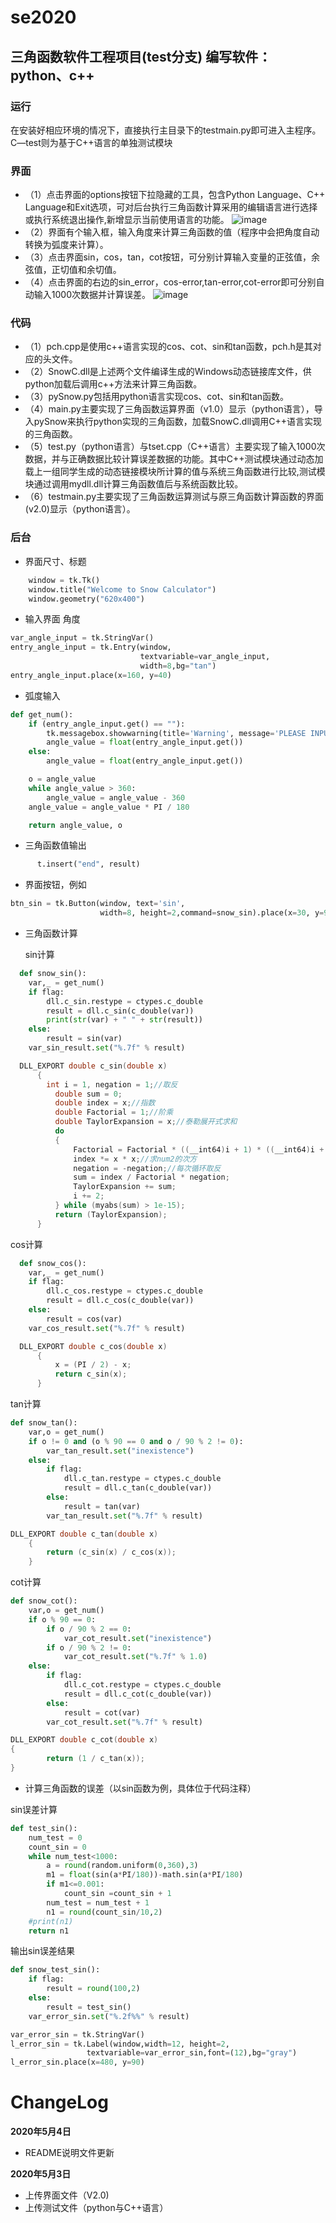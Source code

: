 # se2020
三角函数软件工程项目(test分支)
编写软件：python、c++
--

### 运行
在安装好相应环境的情况下，直接执行主目录下的testmain.py即可进入主程序。C—test则为基于C++语言的单独测试模块
### 界面
* （1）点击界面的options按钮下拉隐藏的工具，包含Python Language、C++ Language和Exit选项，可对后台执行三角函数计算采用的编辑语言进行选择或执行系统退出操作,新增显示当前使用语言的功能。
![image](math/tu3.png)
* （2）界面有个输入框，输入角度来计算三角函数的值（程序中会把角度自动转换为弧度来计算）。  
* （3）点击界面sin，cos，tan，cot按钮，可分别计算输入变量的正弦值，余弦值，正切值和余切值。
* （4）点击界面的右边的sin_error，cos-error,tan-error,cot-error即可分别自动输入1000次数据并计算误差。
![image](math/tu4.png)




### 代码
* （1）pch.cpp是使用c++语言实现的cos、cot、sin和tan函数，pch.h是其对应的头文件。
* （2）SnowC.dll是上述两个文件编译生成的Windows动态链接库文件，供python加载后调用c++方法来计算三角函数。
* （3）pySnow.py包括用python语言实现cos、cot、sin和tan函数。
* （4）main.py主要实现了三角函数运算界面（v1.0）显示（python语言），导入pySnow来执行python实现的三角函数，加载SnowC.dll调用C++语言实现的三角函数。
* （5）test.py（python语言）与tset.cpp（C++语言）主要实现了输入1000次数据，并与正确数据比较计算误差数据的功能。其中C++测试模块通过动态加载上一组同学生成的动态链接模块所计算的值与系统三角函数进行比较,测试模块通过调用mydll.dll计算三角函数值后与系统函数比较。
* （6）testmain.py主要实现了三角函数运算测试与原三角函数计算函数的界面(v2.0)显示（python语言）。
### 后台
* 界面尺寸、标题
```python
    window = tk.Tk()
    window.title("Welcome to Snow Calculator")
    window.geometry("620x400")
```
    
         
* 输入界面 角度
```python
var_angle_input = tk.StringVar()
entry_angle_input = tk.Entry(window,
                             textvariable=var_angle_input,
                             width=8,bg="tan")
entry_angle_input.place(x=160, y=40)
```
* 弧度输入
```python
def get_num():
    if (entry_angle_input.get() == ""):
        tk.messagebox.showwarning(title='Warning', message='PLEASE INPUT A NUMBER！')
        angle_value = float(entry_angle_input.get())
    else:
        angle_value = float(entry_angle_input.get())

    o = angle_value
    while angle_value > 360:
    	angle_value = angle_value - 360
    angle_value = angle_value * PI / 180

    return angle_value, o
```
* 三角函数值输出
```python
      t.insert("end", result)
```
         
* 界面按钮，例如
```python
btn_sin = tk.Button(window, text='sin',
                    width=8, height=2,command=snow_sin).place(x=30, y=90)
```
     
     
     
* 三角函数计算

  sin计算
  
```python
  def snow_sin():
  	var,_ = get_num()
  	if flag:
  		dll.c_sin.restype = ctypes.c_double
  		result = dll.c_sin(c_double(var))
  		print(str(var) + " " + str(result))
  	else:
  		result = sin(var)
  	var_sin_result.set("%.7f" % result)
```
  
  
  
```c++
  DLL_EXPORT double c_sin(double x)
      {
        int i = 1, negation = 1;//取反
          double sum = 0;
          double index = x;//指数
          double Factorial = 1;//阶乘
          double TaylorExpansion = x;//泰勒展开式求和
          do
          {
              Factorial = Factorial * ((__int64)i + 1) * ((__int64)i + 2);//求阶乘
              index *= x * x;//求num2的次方
              negation = -negation;//每次循环取反
              sum = index / Factorial * negation;
              TaylorExpansion += sum;
              i += 2;
          } while (myabs(sum) > 1e-15);
          return (TaylorExpansion);
      }
```
  
  
  
  cos计算
  
```python
  def snow_cos():
  	var,_ = get_num()
  	if flag:
  		dll.c_cos.restype = ctypes.c_double
  		result = dll.c_cos(c_double(var))
  	else:
  		result = cos(var)
  	var_cos_result.set("%.7f" % result)
```
  
  
  
```c++
  DLL_EXPORT double c_cos(double x)
      {
          x = (PI / 2) - x;
          return c_sin(x);
      }
```
  



tan计算

```python
def snow_tan():
	var,o = get_num()
	if o != 0 and (o % 90 == 0 and o / 90 % 2 != 0):
		var_tan_result.set("inexistence")
	else:
		if flag:
			dll.c_tan.restype = ctypes.c_double
			result = dll.c_tan(c_double(var))
		else:
			result = tan(var)
		var_tan_result.set("%.7f" % result)
```



```c++
DLL_EXPORT double c_tan(double x)
    {
        return (c_sin(x) / c_cos(x));
    }
```



cot计算

```python
def snow_cot():
	var,o = get_num()
	if o % 90 == 0:
		if o / 90 % 2 == 0:
			var_cot_result.set("inexistence")
		if o / 90 % 2 != 0:
			var_cot_result.set("%.7f" % 1.0)
	else:
		if flag:
			dll.c_cot.restype = ctypes.c_double
			result = dll.c_cot(c_double(var))
		else:
			result = cot(var)
		var_cot_result.set("%.7f" % result)
```



```c++
DLL_EXPORT double c_cot(double x)
{
        return (1 / c_tan(x));
}
```

* 计算三角函数的误差（以sin函数为例，具体位于代码注释）

sin误差计算
```python
def test_sin():
    num_test = 0
    count_sin = 0
    while num_test<1000:
        a = round(random.uniform(0,360),3)
        m1 = float(sin(a*PI/180))-math.sin(a*PI/180)
        if m1<=0.001:
            count_sin =count_sin + 1
        num_test = num_test + 1
        n1 = round(count_sin/10,2)
    #print(n1)
    return n1
```
输出sin误差结果
```python
def snow_test_sin():
    if flag:
        result = round(100,2)
    else:
        result = test_sin()
    var_error_sin.set("%.2f%%" % result)
```
```python
var_error_sin = tk.StringVar()
l_error_sin = tk.Label(window,width=12, height=2,
                 textvariable=var_error_sin,font=(12),bg="gray")
l_error_sin.place(x=480, y=90)
```

# ChangeLog
  **2020年5月4日**
-    README说明文件更新

  **2020年5月3日**
-    上传界面文件（V2.0)
-    上传测试文件（python与C++语言）


